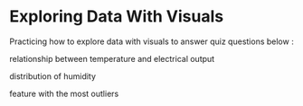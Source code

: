 # Exploring Data With Visuals

Practicing how to explore data with visuals to answer quiz questions below :

relationship between temperature and electrical output

distribution of humidity

feature with the most outliers
